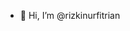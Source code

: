 - 👋 Hi, I’m @rizkinurfitrian

<!---
rizkinurfitrian/rizkinurfitrian is a ✨ special ✨ repository because its `README.md` (this file) appears on your GitHub profile.
You can click the Preview link to take a look at your changes.
--->

